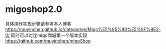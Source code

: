 # migoshop2.0

具体操作实现步骤请参考本人博客 https://muyinchen.github.io/categories/Migo%E5%95%86%E5%9F%8E2-0/
同时可以对比migo商城第一个版本实现  https://github.com/muyinchen/migoShop
